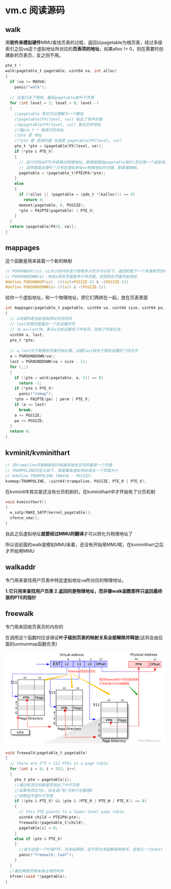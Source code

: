 # vm.c 阅读源码

## walk

用**软件来模拟硬件**MMU查找页表的过程，返回以pagetable为根页表，经过多级索引之后va这个虚拟地址所对应的**页表项的地址**，如果alloc != 0，则在需要时创建新的页表页，反之则不用。

```c
pte_t *
walk(pagetable_t pagetable, uint64 va, int alloc)
{
  if (va >= MAXVA)
    panic("walk");

  // 这里只走了两层，最后pagetable是叶子页表
  for (int level = 2; level > 0; level--)
  {
    //pagetable 其实可以理解为一个数组
    //pagetable[PX(level, va)] 取出了其中的值
    //&pagetable[PX(level, va)] 取出它的地址
    //用pte_t * 接收它的地址
    //pte 是 地址
    //*pte 是 具体的值 也就是 pagetable[PX(level, va)]
    pte_t *pte = &pagetable[PX(level, va)];
    if (*pte & PTE_V)
    {
      // 这行代码从PTE中提取出物理地址，直接赋值给pagetable指针(而它是一个虚拟地址)
      // 这样赋值合理吗？只有在虚拟地址==物理地址时合理，即直接映射。
      pagetable = (pagetable_t)PTE2PA(*pte);
    }
    else
    {
      if (!alloc || (pagetable = (pde_t *)kalloc()) == 0)
        return 0;
      memset(pagetable, 0, PGSIZE);
      *pte = PA2PTE(pagetable) | PTE_V;
    }
  }
  return &pagetable[PX(0, va)];
}
```

## mappages

这个函数是用来装载一个新的映射

```c
// PGROUNDUP(sz)：sz大小的内存至少使用多少页才可以存下，返回的是下一个未使用页的地址
// PGROUNDDOWN(a)：地址a所在页面是多少号页面，拉回所在页面开始地址
#define PGROUNDUP(sz)  (((sz)+PGSIZE-1) & ~(PGSIZE-1))
#define PGROUNDDOWN(a) (((a)) & ~(PGSIZE-1))
```

给你一个虚拟地址，和一个物理地址，把它们两拼在一起，放在页表里面

```c
int mappages(pagetable_t pagetable, uint64 va, uint64 size, uint64 pa, int perm)
{
  // a存储的是当前虚拟地址对应的页
  // last存放的是最后一个应设置的页
  // 当 a==last时，表示a已经设置完了所有页，完成了所有任务
  uint64 a, last;
  pte_t *pte;

  // a,last向下取整到页面开始位置，设置last相当于提前设置好了终点页
  a = PGROUNDDOWN(va);
  last = PGROUNDDOWN(va + size - 1);
  for (;;)
  {
    if ((pte = walk(pagetable, a, 1)) == 0)
      return -1;
    if (*pte & PTE_V)
      panic("remap");
    *pte = PA2PTE(pa) | perm | PTE_V;
    if (a == last)
      break;
    a += PGSIZE;
    pa += PGSIZE;
  }
  return 0;
}
```

## kvminit/kvminithart

```c
// 将trampline页面映射到内核虚拟地址空间的最高一个页面
// TRAMPOLINE的定义如下，就是最高虚拟地址减去一个页面大小
// #define TRAMPOLINE (MAXVA - PGSIZE)
kvmmap(TRAMPOLINE, (uint64)trampoline, PGSIZE, PTE_R | PTE_X);
```

在kvminit中其实是还没有分页机制的，在kvminithart中才开始有了分页机制

```c
void kvminithart()
{
  w_satp(MAKE_SATP(kernel_pagetable));
  sfence_vma();
}
```

自此之后虚拟地址**就要经过MMU的翻译**才可以转化为物理地址了

所以说前面的walk是模拟MMU来着，还没有开始用MMU呢，在kvminithart之后才开始用MMU

## walkaddr

专门用来查找用户页表中特定虚拟地址va所对应的物理地址。

**1.它只用来查找用户页表
2.返回的是物理地址，而非像walk函数那样只返回最终层的PTE的指针**

## freewalk

专门用来回收页表页的内存的

在调用这个函数时应该保证**叶子级别页表的映射关系全部解除并释放**(这将会由后面的uvmunmap函数负责)

![image-20231130151829589](https://raw.githubusercontent.com/ZhouYixiuuuu/picture/master/imgs/202311301518205.png)

```c
void freewalk(pagetable_t pagetable)
{
  // there are 2^9 = 512 PTEs in a page table.
  for (int i = 0; i < 512; i++)
  {
    pte_t pte = pagetable[i];
    //通过标志位判断是否到达了叶子页表
    //如果有效位为1，并且读/写/可执行位都是0
    //说明这不是叶子页表
    if ((pte & PTE_V) && (pte & (PTE_R | PTE_W | PTE_X)) == 0)
    {
      // this PTE points to a lower-level page table.
      uint64 child = PTE2PA(pte);
      freewalk((pagetable_t)child);
      pagetable[i] = 0;
    }
    else if (pte & PTE_V)
    {
      //表示这是一个叶级PTE，且未经释放，这不符合本函数调用条件，会陷入一个panic
      panic("freewalk: leaf");
    }
  }
  //最后释放页表本身占用的内存
  kfree((void *)pagetable);
}
```

